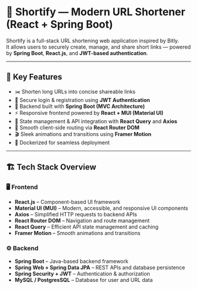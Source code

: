 # 🔗 Shortify — Modern URL Shortener (React + Spring Boot)

Shortify is a full-stack URL shortening web application inspired by Bitly.  
It allows users to securely create, manage, and share short links — powered by **Spring Boot**, **React.js**, and **JWT-based authentication**.

---

## 🚀 Key Features

- ✂️ Shorten long URLs into concise shareable links  
- 🔐 Secure login & registration using **JWT Authentication**  
- 🧱 Backend built with **Spring Boot (MVC Architecture)**  
- ⚡ Responsive frontend powered by **React + MUI (Material UI)**  
- 🔄 State management & API integration with **React Query** and **Axios**  
- 🧭 Smooth client-side routing via **React Router DOM**  
- 🎬 Sleek animations and transitions using **Framer Motion**  
- 🐳 Dockerized for seamless deployment  

---

## 🏗️ Tech Stack Overview

### 🖥️ Frontend
- **React.js** – Component-based UI framework  
- **Material UI (MUI)** – Modern, accessible, and responsive UI components  
- **Axios** – Simplified HTTP requests to backend APIs  
- **React Router DOM** – Navigation and route management  
- **React Query** – Efficient API state management and caching  
- **Framer Motion** – Smooth animations and transitions  

### ⚙️ Backend
- **Spring Boot** – Java-based backend framework  
- **Spring Web + Spring Data JPA** – REST APIs and database persistence  
- **Spring Security + JWT** – Authentication & authorization  
- **MySQL / PostgresSQL** – Database for user and URL data  


